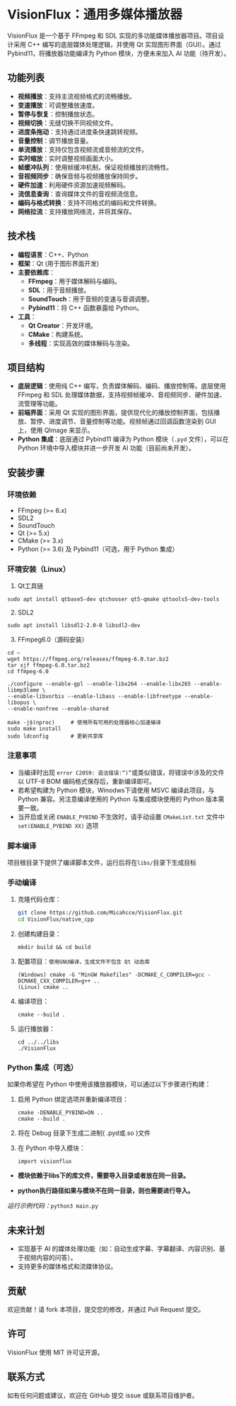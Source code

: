 # VisionFlux：通用多媒体播放器

VisionFlux 是一个基于 FFmpeg 和 SDL 实现的多功能媒体播放器项目。项目设计采用 C++ 编写的底层媒体处理逻辑，并使用 Qt 实现图形界面（GUI）。通过 Pybind11，将播放器功能编译为 Python 模块，方便未来加入 AI 功能（待开发）。

## 功能列表

- **视频播放**：支持主流视频格式的流畅播放。
- **变速播放**：可调整播放速度。
- **暂停与恢复**：控制播放状态。
- **视频切换**：无缝切换不同视频文件。
- **进度条拖动**：支持通过进度条快速跳转视频。
- **音量控制**：调节播放音量。
- **单流播放**：支持仅包含视频流或音频流的文件。
- **实时缩放**：实时调整视频画面大小。
- **帧缓冲队列**：使用帧缓冲机制，保证视频播放的流畅性。
- **音视频同步**：确保音频与视频播放保持同步。
- **硬件加速**：利用硬件资源加速视频解码。
- **流信息查询**：查询媒体文件的音视频流信息。
- **编码与格式转换**：支持不同格式的编码和文件转换。
- **网络拉流**：支持播放网络流，并将其保存。

## 技术栈

- **编程语言**：C++、Python
- **框架**：Qt (用于图形界面开发)
- **主要依赖库**：
  - **FFmpeg**：用于媒体解码与编码。
  - **SDL**：用于音频播放。
  - **SoundTouch**：用于音频的变速与音调调整。
  - **Pybind11**：将 C++ 函数暴露给 Python。
- **工具**：
  - **Qt Creator**：开发环境。
  - **CMake**：构建系统。
  - **多线程**：实现高效的媒体解码与渲染。

## 项目结构

- **底层逻辑**：使用纯 C++ 编写，负责媒体解码、编码、播放控制等。底层使用 FFmpeg 和 SDL 处理媒体数据，支持视频帧缓冲、音视频同步、硬件加速、流管理等功能。
- **前端界面**：采用 Qt 实现的图形界面，提供现代化的播放控制界面，包括播放、暂停、进度调节、音量控制等功能。视频帧通过回调函数渲染到 GUI 上，使用 QImage 来显示。
- **Python 集成**：底层通过 Pybind11 编译为 Python 模块（`.pyd` 文件），可以在 Python 环境中导入模块并进一步开发 AI 功能（目前尚未开发）。

## 安装步骤

### 环境依赖

- FFmpeg (>= 6.x)
- SDL2
- SoundTouch
- Qt (>= 5.x)
- CMake (>= 3.x)
- Python (>= 3.6) 及 Pybind11（可选，用于 Python 集成）

### 环境安装（Linux）

1. Qt工具链

```
sudo apt install qtbase5-dev qtchooser qt5-qmake qttools5-dev-tools
```

2. SDL2

```
sudo apt install libsdl2-2.0-0 libsdl2-dev
```

3. FFmpeg6.0（源码安装）

```
cd ~
wget https://ffmpeg.org/releases/ffmpeg-6.0.tar.bz2
tar xjf ffmpeg-6.0.tar.bz2
cd ffmpeg-6.0

./configure --enable-gpl --enable-libx264 --enable-libx265 --enable-libmp3lame \
--enable-libvorbis --enable-libass --enable-libfreetype --enable-libopus \
--enable-nonfree --enable-shared

make -j$(nproc)  	# 使用所有可用的处理器核心加速编译
sudo make install
sudo ldconfig		# 更新共享库
```

### 注意事项

* 当编译时出现 `error C2059: 语法错误:“)”`或类似错误，将错误中涉及的文件以 UTF-8 BOM 编码格式保存后，重新编译即可。
* 若希望构建为 Python 模块，Winodws下请使用 MSVC 编译此项目，与 Python 兼容。另注意编译使用的 Python 与集成模块使用的 Python 版本需要一致。
* 当开启或关闭 `ENABLE_PYBIND` 不生效时，请手动设置 `CMakeList.txt` 文件中 `set(ENABLE_PYBIND XX)` 选项

### 脚本编译

项目根目录下提供了编译脚本文件，运行后将在`libs/`目录下生成目标

### 手动编译

1. 克隆代码仓库：

   ```bash
   git clone https://github.com/Micahcce/VisionFlux.git
   cd VisionFlux/native_cpp
   ```

2. 创建构建目录：

   ```
   mkdir build && cd build
   ```

3. 配置项目：`使用GNU编译，生成文件不包含 Qt 动态库`

   ```
   (Windows) cmake -G "MinGW Makefiles" -DCMAKE_C_COMPILER=gcc -DCMAKE_CXX_COMPILER=g++ ..
   (Linux) cmake ..
   ```

4. 编译项目：

   ```
   cmake --build .
   ```

5. 运行播放器：

   ```
   cd ../../libs
   ./VisionFlux
   ```

### Python 集成（可选）

如果你希望在 Python 中使用该播放器模块，可以通过以下步骤进行构建：

1. 启用 Python 绑定选项并重新编译项目：

   ```
   cmake -DENABLE_PYBIND=ON ..
   cmake --build .
   ```

2. 将在 Debug 目录下生成二进制( .pyd或.so )文件

3. 在 Python 中导入模块：

   ```
   import visionflux
   ```

* **模块依赖于libs下的库文件，需要导入目录或者放在同一目录。**

* **python执行路径如果与模块不在同一目录，则也需要进行导入。**

*运行示例代码：*`python3 main.py`

## 未来计划

-  实现基于 AI 的媒体处理功能（如：自动生成字幕、字幕翻译、内容识别、基于视频内容的问答）。
-  支持更多的媒体格式和流媒体协议。

## 贡献

欢迎贡献！请 fork 本项目，提交您的修改，并通过 Pull Request 提交。

## 许可

VisionFlux 使用 MIT 许可证开源。

## 联系方式

如有任何问题或建议，欢迎在 GitHub 提交 issue 或联系项目维护者。
